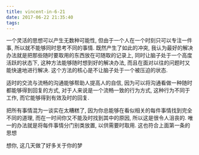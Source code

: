 ```yaml
---
title: vincent-in-6-21
date: 2017-06-22 21:35:40
tags:
---
```


<p>一个灵活的思想可以产生无数种可能性, 但由于一个人在一个时刻只可以专注一件事, 所以就不能够同时思考不同的事情. 既然产生了如此的冲突, 我认为最好的解决办法就是把那些随时要取用的东西放在可随取的记录上, 同时让脑子处于一个高度活跃的状态下, 这种方法能够随时想到好的解决办法, 而且在面对以往的问题时又能快速地进行解决. 这个方法的核心是不让脑子处于一个被压迫的状态.</p>
<p>适时的交流与流畅的沟通能够帮助人提高人的自信, 因为可以将沟通看做一种随时都能够得到回复的方式, 对于人来说是一个流畅一致的行为方式, 这种行为不同于工作, 而它能够得到有效及时的回复. </p>
<p>把所有事情混为一谈实在太糟糕了, 因为你总能够在看似相关的每件事情找到完全不同的道理, 而在一时间你又不能及时找到其中的原因, 所以这是很令人沮丧的. 唯一的办法就是将每件事情分门别类放置, 以供需要时取用. 这也符合上面第一条的思想</p>
<p>想你, 这几天做了好多关于你的梦</p>
